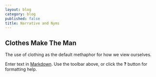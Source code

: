 ```yaml
---
layout: blog
category: blog
published: false
title: Narrative and Nyms
---
```


## Clothes Make The Man

The use of clothing as the default methaphor for how we view ourselves.

Enter text in [Markdown](http://daringfireball.net/projects/markdown/). Use the toolbar above, or click the **?** button for formatting help.
